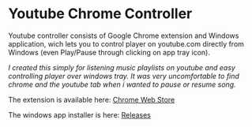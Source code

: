 # Youtube Chrome Controller

Youtube controller consists of Google Chrome extension and Windows application, wich lets you to control player on youtube.com directly from Windows (even Play/Pause through clicking on app tray icon).

*I created this simply for listening music playlists on youtube and easy controlling player over windows tray.
It was very uncomfortable to find chrome and the youtube tab when i wanted to pause or resume song.*

The extension is available here:
[Chrome Web Store](https://chrome.google.com/webstore/detail/youtube-controller/pahfijpgfgdfbegogmehlknhfbdhheig)

The windows app installer is here:
[Releases](https://github.com/Gh61/youtube-chrome-controller/releases)
